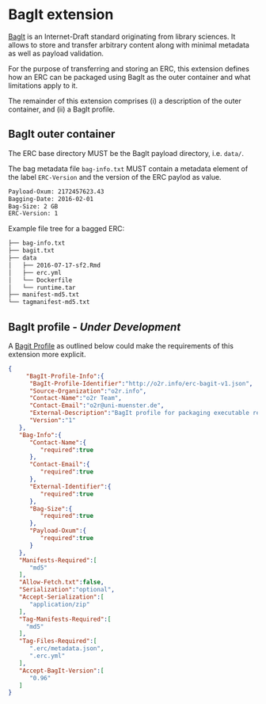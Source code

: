 # BagIt extension

[BagIt][bagit] is an Internet-Draft standard originating from library sciences. It allows to store and transfer arbitrary content along with minimal metadata as well as payload validation.

For the purpose of transferring and storing an ERC, this extension defines how an ERC can be packaged using BagIt as the outer container and what limitations apply to it.

The remainder of this extension comprises (i) a description of the outer container, and (ii) a BagIt profile.

## BagIt outer container

The ERC base directory MUST be the BagIt payload directory, i.e. `data/`.

The bag metadata file `bag-info.txt` MUST contain a metadata element of the label `ERC-Version` and the version of the ERC paylod as value.

```txt
Payload-Oxum: 2172457623.43
Bagging-Date: 2016-02-01
Bag-Size: 2 GB
ERC-Version: 1
```

Example file tree for a bagged ERC:

```txt
├── bag-info.txt
├── bagit.txt
├── data
│   ├── 2016-07-17-sf2.Rmd
│   ├── erc.yml
│   └── Dockerfile
│   └── runtime.tar
├── manifest-md5.txt
└── tagmanifest-md5.txt
```

## BagIt profile - _Under Development_

A [Bagit Profile][bagitprofiles] as outlined below could make the requirements of this extension more explicit.

```json
{
     "BagIt-Profile-Info":{
      "BagIt-Profile-Identifier":"http://o2r.info/erc-bagit-v1.json",
      "Source-Organization":"o2r.info",
      "Contact-Name":"o2r Team",
      "Contact-Email":"o2r@uni-muenster.de",
      "External-Description":"BagIt profile for packaging executable research compendia.",
      "Version":"1"
   },
   "Bag-Info":{
      "Contact-Name":{
         "required":true
      },
      "Contact-Email":{
         "required":true
      },
      "External-Identifier":{
         "required":true
      },
      "Bag-Size":{
         "required":true
      },
      "Payload-Oxum":{
         "required":true
      }
   },
   "Manifests-Required":[
      "md5"
   ],
   "Allow-Fetch.txt":false,
   "Serialization":"optional",
   "Accept-Serialization":[
      "application/zip"
   ],
   "Tag-Manifests-Required":[
     "md5"
   ],
   "Tag-Files-Required":[
      ".erc/metadata.json",
      ".erc.yml"
   ],
   "Accept-BagIt-Version":[
      "0.96"
   ]
}
```

[bagit]: http://tools.ietf.org/html/draft-kunze-bagit
[bagitprofiles]: https://github.com/ruebot/bagit-profiles